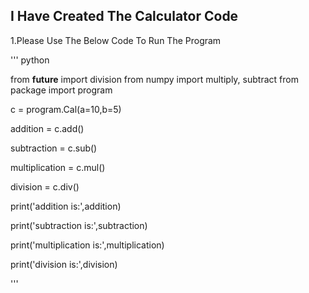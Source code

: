 ## I Have Created The Calculator Code 

1.Please Use The Below Code To Run The Program

''' python

from __future__ import division
from numpy import multiply, subtract
from package import program

c = program.Cal(a=10,b=5)

addition       = c.add()

subtraction    = c.sub()

multiplication = c.mul()

division       = c.div()

print('addition is:',addition)

print('subtraction is:',subtraction)

print('multiplication is:',multiplication)

print('division is:',division)

'''
